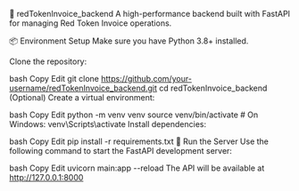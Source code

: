 🔴 redTokenInvoice_backend
A high-performance backend built with FastAPI for managing Red Token Invoice operations.

📦 Environment Setup
Make sure you have Python 3.8+ installed.

Clone the repository:

bash
Copy
Edit
git clone https://github.com/your-username/redTokenInvoice_backend.git
cd redTokenInvoice_backend
(Optional) Create a virtual environment:

bash
Copy
Edit
python -m venv venv
source venv/bin/activate  # On Windows: venv\Scripts\activate
Install dependencies:

bash
Copy
Edit
pip install -r requirements.txt
🚀 Run the Server
Use the following command to start the FastAPI development server:

bash
Copy
Edit
uvicorn main:app --reload
The API will be available at http://127.0.0.1:8000
